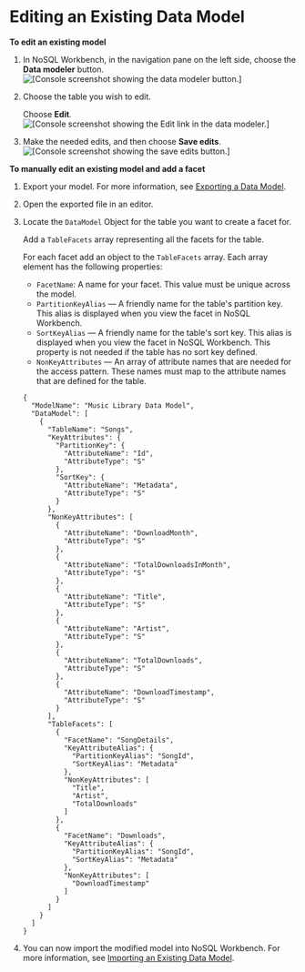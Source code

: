 # Editing an Existing Data Model<a name="workbench.Modeler.Edit"></a>

**To edit an existing model**

1. In NoSQL Workbench, in the navigation pane on the left side, choose the **Data modeler** button\.  
![\[Console screenshot showing the data modeler button.\]](http://docs.aws.amazon.com/amazondynamodb/latest/developerguide/images/workbench/DesignerChoose.png)

1. Choose the table you wish to edit\.

   Choose **Edit**\.  
![\[Console screenshot showing the Edit link in the data modeler.\]](http://docs.aws.amazon.com/amazondynamodb/latest/developerguide/images/workbench/DesignerEditModel.png)

1. Make the needed edits, and then choose **Save edits**\.  
![\[Console screenshot showing the save edits button.\]](http://docs.aws.amazon.com/amazondynamodb/latest/developerguide/images/workbench/Designersaveeditsbutton.png)

**To manually edit an existing model and add a facet**

1. Export your model\. For more information, see [Exporting a Data Model](workbench.Modeler.ExportModel.md)\.

1. Open the exported file in an editor\.

1. Locate the `DataModel` Object for the table you want to create a facet for\. 

   Add a `TableFacets` array representing all the facets for the table\. 

   For each facet add an object to the `TableFacets` array\. Each array element has the following properties: 
   + `FacetName`: A name for your facet\. This value must be unique across the model\. 
   + `PartitionKeyAlias` — A friendly name for the table's partition key\. This alias is displayed when you view the facet in NoSQL Workbench\. 
   + `SortKeyAlias` — A friendly name for the table's sort key\. This alias is displayed when you view the facet in NoSQL Workbench\. This property is not needed if the table has no sort key defined\.
   + `NonKeyAttributes` — An array of attribute names that are needed for the access pattern\. These names must map to the attribute names that are defined for the table\.

   ```
   {
     "ModelName": "Music Library Data Model",
     "DataModel": [
       {
         "TableName": "Songs",
         "KeyAttributes": {
           "PartitionKey": {
             "AttributeName": "Id",
             "AttributeType": "S"
           },
           "SortKey": {
             "AttributeName": "Metadata",
             "AttributeType": "S"
           }
         },
         "NonKeyAttributes": [
           {
             "AttributeName": "DownloadMonth",
             "AttributeType": "S"
           },
           {
             "AttributeName": "TotalDownloadsInMonth",
             "AttributeType": "S"
           },
           {
             "AttributeName": "Title",
             "AttributeType": "S"
           },
           {
             "AttributeName": "Artist",
             "AttributeType": "S"
           },
           {
             "AttributeName": "TotalDownloads",
             "AttributeType": "S"
           },
           {
             "AttributeName": "DownloadTimestamp",
             "AttributeType": "S"
           }
         ],
         "TableFacets": [
           {
             "FacetName": "SongDetails",
             "KeyAttributeAlias": {
               "PartitionKeyAlias": "SongId",
               "SortKeyAlias": "Metadata"
             },
             "NonKeyAttributes": [
               "Title",
               "Artist",
               "TotalDownloads"
             ]
           },
           {
             "FacetName": "Downloads",
             "KeyAttributeAlias": {
               "PartitionKeyAlias": "SongId",
               "SortKeyAlias": "Metadata"
             },
             "NonKeyAttributes": [
               "DownloadTimestamp"
             ]
           }
         ]
       }
     ]
   }
   ```

1. You can now import the modified model into NoSQL Workbench\. For more information, see [Importing an Existing Data Model](workbench.Modeler.ImportExisting.md)\.